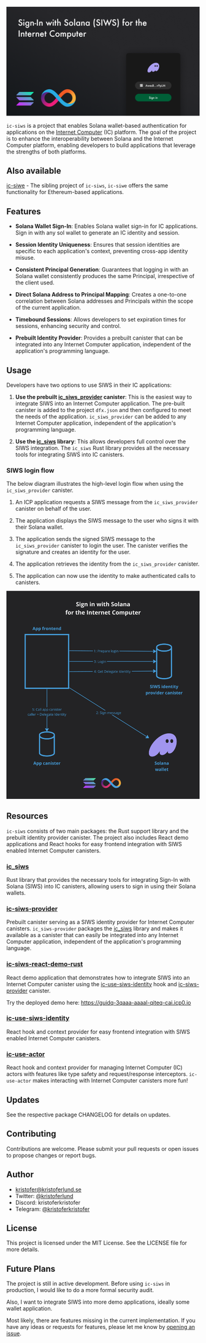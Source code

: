 
![Sign in with Solana for the Internet Computer](/media/header.png)

`ic-siws` is a project that enables Solana wallet-based authentication for applications on the [Internet Computer](https://internetcomputer.org) (IC) platform. The goal of the project is to enhance the interoperability between Solana and the Internet Computer platform, enabling developers to build applications that leverage the strengths of both platforms.

## Also available

[ic-siwe](https://github.com/kristoferlund/ic-siwe) - The sibling project of `ic-siws`, `ic-siwe` offers the same functionality
for Ethereum-based applications.

## Features

- **Solana Wallet Sign-In**: Enables Solana wallet sign-in for IC applications. Sign in with any sol wallet to generate an IC identity and session.

- **Session Identity Uniqueness**: Ensures that session identities are specific to each application's context, preventing cross-app identity misuse.

- **Consistent Principal Generation**: Guarantees that logging in with an Solana wallet consistently produces the same Principal, irrespective of the client used.

- **Direct Solana Address to Principal Mapping**: Creates a one-to-one correlation between Solana addresses and Principals within the scope of the current application.

- **Timebound Sessions**: Allows developers to set expiration times for sessions, enhancing security and control.

- **Prebuilt Identity Provider**: Provides a prebuilt canister that can be integrated into any Internet Computer application, independent of the application's programming language.

## Usage

Developers have two options to use SIWS in their IC applications:

1. **Use the prebuilt [ic_siws_provider](https://github.com/kristoferlund/ic-siws/tree/main/packages/ic_siws_provider) canister**: This is the easiest way to integrate SIWS into an Internet Computer application. The pre-built canister is added to the project `dfx.json` and then configured to meet the needs of the application. `ic_siws_provider` can be added to any Internet Computer application, independent of the application's programming language.

2. **Use the [ic_siws](https://crates.io/crates/ic_siws) library**: This allows developers full control over the SIWS integration. The `ic_siws` Rust library provides all the necessary tools for integrating SIWS into IC canisters.

### SIWS login flow

The below diagram illustrates the high-level login flow when using the `ic_siws_provider` canister.

1. An ICP application requests a SIWS message from the `ic_siws_provider` canister on behalf of the user.

2. The application displays the SIWS message to the user who signs it with their Solana wallet.

3. The application sends the signed SIWS message to the `ic_siws_provider` canister to login the user. The canister verifies the signature and creates an identity for the user.

4. The application retrieves the identity from the `ic_siws_provider` canister.

5. The application can now use the identity to make authenticated calls to canisters.

![Sign in with Solana - Login flow](/media/flow.png)

## Resources

`ic-siws` consists of two main packages: the Rust support library and the prebuilt identity provider canister. The project also includes React demo applications and React hooks for easy frontend integration with SIWS enabled Internet Computer canisters.

### [ic_siws](https://github.com/kristoferlund/ic-siws/tree/main/packages/ic_siws)

Rust library that provides the necessary tools for integrating Sign-In with Solana (SIWS) into IC canisters, allowing users to sign in using their Solana wallets.

### [ic-siws-provider](https://github.com/kristoferlund/ic-siws/tree/main/packages/ic_siws_provider)

Prebuilt canister serving as a SIWS identity provider for Internet Computer canisters. `ic_siws-provider` packages the [ic_siws](https://github.com/kristoferlund/ic-siws/tree/main/packages/ic_siws) library and makes it available as a canister that can easily be integrated into any Internet Computer application, independent of the application's programming language.

### [ic-siws-react-demo-rust](https://github.com/kristoferlund/ic-siws-react-demo-rust)

React demo application that demonstrates how to integrate SIWS into an Internet Computer canister using the [ic-use-siws-identity](https://github.com/kristoferlund/ic-siws/tree/main/packages/ic-use-siws-identity) hook and [ic-siws-provider](https://github.com/kristoferlund/ic-siws/tree/main/packages/ic_siws_provider) canister.

Try the deployed demo here: https://guidq-3qaaa-aaaal-qiteq-cai.icp0.io

### [ic-use-siws-identity](https://github.com/kristoferlund/ic-siws/tree/main/packages/ic-use-siws-identity)

React hook and context provider for easy frontend integration with SIWS enabled Internet Computer canisters.

### [ic-use-actor](https://github.com/kristoferlund/ic-use-actor)

React hook and context provider for managing Internet Computer (IC) actors with features like type safety and request/response interceptors. `ic-use-actor` makes interacting with Internet Computer canisters more fun!

## Updates

See the respective package CHANGELOG for details on updates.

## Contributing

Contributions are welcome. Please submit your pull requests or open issues to propose changes or report bugs.

## Author

- [kristofer@kristoferlund.se](mailto:kristofer@kristoferlund.se)
- Twitter: [@kristoferlund](https://twitter.com/kristoferlund)
- Discord: kristoferkristofer
- Telegram: [@kristoferkristofer](https://t.me/kristoferkristofer)

## License

This project is licensed under the MIT License. See the LICENSE file for more details.

## Future Plans

The project is still in active development. Before using `ic-siws` in production, I would like to do a more formal security audit.

Also, I want to integrate SIWS into more demo applications, ideally some wallet application.

Most likely, there are features missing in the current implementation. If you have any ideas or requests for features, please let me know by [opening an issue](https://github.com/kristoferlund/ic-siws/issues).